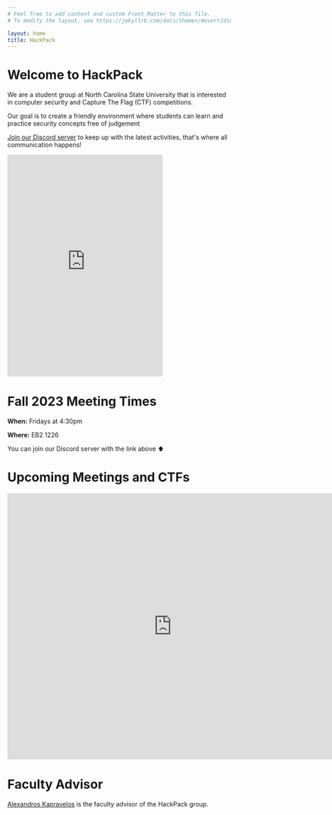 ```yaml
---
# Feel free to add content and custom Front Matter to this file.
# To modify the layout, see https://jekyllrb.com/docs/themes/#overriding-theme-defaults

layout: home
title: HackPack
---
```


# Welcome to HackPack
We are a student group at North Carolina State University that is interested in computer security and Capture The Flag (CTF) competitions.

Our goal is to create a friendly environment where students can learn and practice security concepts free of judgement

[Join our Discord server](https://discord.com/invite/tGjRfH7r) to keep up with the latest activities, that's where all communication happens!
<iframe src="https://discordapp.com/widget?id=796543947588632586&theme=dark" width="350" height="500" allowtransparency="true" frameborder="0" sandbox="allow-popups allow-popups-to-escape-sandbox allow-same-origin allow-scripts"></iframe>


# Fall 2023 Meeting Times
**When:** Fridays at 4:30pm

**Where:** EB2 1226

You can join our Discord server with the link above ⬆️


# Upcoming Meetings and CTFs

<iframe src="https://calendar.google.com/calendar/embed?height=500&amp;wkst=1&amp;bgcolor=%23ffffff&amp;ctz=America%2FNew_York&amp;src=ncsu.edu_l7mekurctt7duc1547160m91b8%40group.calendar.google.com&amp;color=%239E69AF&amp;showNav=1&amp;showTabs=0&amp;showCalendars=0&amp;showPrint=0" style="border-width:0" width="740" height="600" frameborder="0" scrolling="no"></iframe>

# Faculty Advisor
[Alexandros Kapravelos](https://kapravelos.com) is the faculty advisor of the HackPack group.
